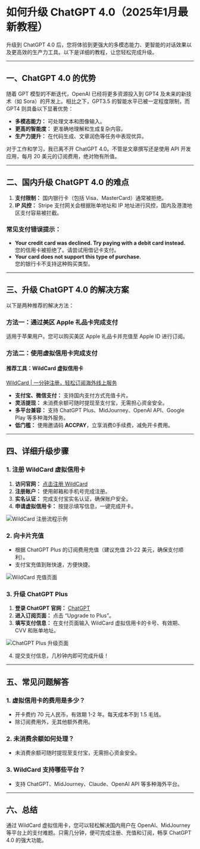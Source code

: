 # 如何升级 ChatGPT 4.0（2025年1月最新教程）

升级到 ChatGPT 4.0 后，您将体验到更强大的多模态能力、更智能的对话效果以及更高效的生产力工具。以下是详细的教程，让您轻松完成升级。

---

## 一、ChatGPT 4.0 的优势

随着 GPT 模型的不断迭代，OpenAI 已经将更多资源投入到 GPT4 及未来的新技术（如 Sora）的开发上。相比之下，GPT3.5 的智能水平已被一定程度限制，而 GPT4 则具备以下显著优势：

- **多模态能力：** 可处理文本和图像输入。
- **更高的智能度：** 更准确地理解和生成复杂内容。
- **生产力提升：** 在代码生成、文章润色等任务中表现优异。

对于工作和学习，我已离不开 ChatGPT 4.0。不管是文章撰写还是使用 API 开发应用，每月 20 美元的订阅费用，绝对物有所值。

---

## 二、国内升级 ChatGPT 4.0 的难点

1. **支付限制：** 国内银行卡（包括 Visa、MasterCard）通常被拒绝。
2. **IP 风控：** Stripe 支付网关会根据账单地址和 IP 地址进行风控，国内及港澳地区支付容易被拦截。

### 常见支付错误提示：
- **Your credit card was declined. Try paying with a debit card instead.**  
  您的信用卡被拒绝了。请尝试用借记卡支付。
- **Your card does not support this type of purchase.**  
  您的银行卡不支持这种购买类型。

---

## 三、升级 ChatGPT 4.0 的解决方案

以下是两种推荐的解决方法：

### 方法一：通过美区 Apple 礼品卡完成支付

适用于苹果用户。您可以购买美区 Apple 礼品卡并充值至 Apple ID 进行订阅。

### 方法二：使用虚拟信用卡完成支付

#### **推荐工具：WildCard 虚拟信用卡**

[WildCard | 一分钟注册，轻松订阅海外线上服务](https://bit.ly/bewildcard)  
- **支付宝、微信支付：** 支持国内支付方式充值卡片。
- **灵活提现：** 未消费余额可随时提现至支付宝，无需担心资金安全。
- **多平台兼容：** 支持 ChatGPT Plus、MidJourney、OpenAI API、Google Play 等多种海外服务。
- **低门槛：** 使用邀请码 **ACCPAY**，立享消费0手续费，减免开卡费用。

---

## 四、详细升级步骤

### 1. 注册 WildCard 虚拟信用卡

1. **访问官网：** [点击注册 WildCard](https://bit.ly/bewildcard)
2. **注册账户：** 使用邮箱和手机号完成注册。
3. **实名认证：** 完成支付宝实名认证，确保账户安全。
4. **申请虚拟信用卡：** 按提示填写信息，一键完成开卡。

![WildCard 注册流程示例](https://www.aifinalfantasy.com/wp-content/uploads/2024/05/image-8-1024x502.png)

### 2. 向卡片充值

- 根据 ChatGPT Plus 的订阅费用充值（建议充值 21-22 美元，确保支付顺利）。
- 支付宝充值到账快速，方便快捷。

![WildCard 充值页面](https://www.aifinalfantasy.com/wp-content/uploads/2024/05/image-11.png)

### 3. 升级 ChatGPT Plus

1. **登录 ChatGPT 官网：** [ChatGPT](https://chat.openai.com/)
2. **进入订阅页面：** 点击 “Upgrade to Plus”。
3. **填写支付信息：** 在支付页面输入 WildCard 虚拟信用卡的卡号、有效期、CVV 和账单地址。

![ChatGPT Plus 升级页面](https://www.aifinalfantasy.com/wp-content/uploads/2024/05/image-12.png)

4. 提交支付信息，几秒钟内即可完成升级！

---

## 五、常见问题解答

### 1. 虚拟信用卡的费用是多少？
- 开卡费约 70 元人民币，有效期 1-2 年。每天成本不到 1.5 毛钱。
- 除订阅费用外，无其他额外费用。

### 2. 未消费余额如何处理？
- 未消费余额可随时提现至支付宝，无需担心资金安全。

### 3. WildCard 支持哪些平台？
- 支持 ChatGPT、MidJourney、Claude、OpenAI API 等多种海外平台。

---

## 六、总结

通过 WildCard 虚拟信用卡，您可以轻松解决国内用户在 OpenAI、MidJourney 等平台上的支付难题。只需几分钟，便可完成注册、充值和订阅，畅享 ChatGPT 4.0 的强大功能。


